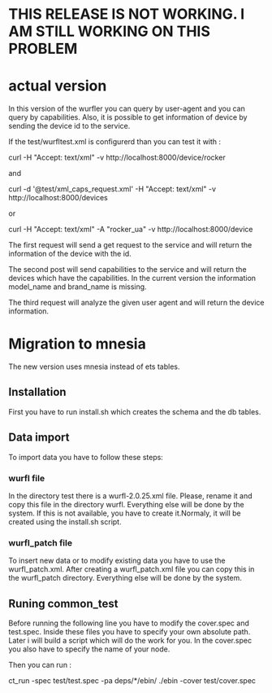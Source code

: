 
# THIS RELEASE IS NOT WORKING. I AM STILL WORKING ON THIS PROBLEM

# actual version

In this version of the wurfler you can query by user-agent and you can
query by capabilities. Also, it is possible to get information of device by
sending the device id to the service.

If the test/wurfltest.xml is configurerd than you can test it with :

curl -H "Accept: text/xml" -v http://localhost:8000/device/rocker

and 

curl -d '@test/xml_caps_request.xml' -H "Accept: text/xml" -v http://localhost:8000/devices

or

curl -H "Accept: text/xml" -A "rocker_ua" -v http://localhost:8000/device

The first request will send a get request to the service and will return the information 
of the device with the id.

The second post will send capabilities to the service and will return the devices which
have the capabilities.
In the current version the information model_name and brand_name is missing. 

The third request will analyze the given user agent and will return the device information.

# Migration to mnesia

The new version uses mnesia instead of ets tables.

## Installation

First you have to run install.sh which creates the schema and the db tables.

## Data import

To import data you have to follow these steps:

### wurfl file

In the directory test there is a wurfl-2.0.25.xml file. Please, rename it and copy
this file in the directory wurfl. Everything else will be done by the system. 
If this is not available, you have to create it.Normaly, it will be created
using the install.sh script.


### wurfl_patch file

To insert new data or to modify existing data you have to use the wurfl_patch.xml.
After creating a wurfl_patch.xml file you can copy this in the wurfl_patch directory.
Everything else will be done by the system.

## Runing common_test

Before running the following line you have to modify the cover.spec and test.spec.
Inside these files you have to specify your own absolute path. Later i will build
a script which will do the work for you.
In the cover.spec you also have to specify the name of your node. 

Then you can run : 

ct_run -spec test/test.spec -pa deps/*/ebin/ ./ebin -cover test/cover.spec 